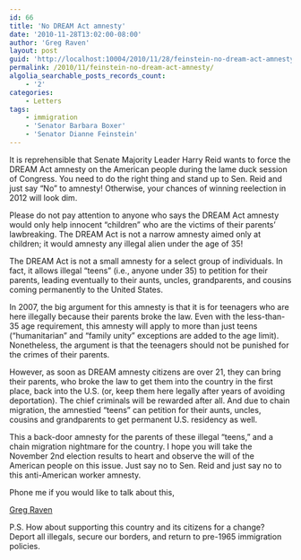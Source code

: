 ```yaml
---
id: 66
title: 'No DREAM Act amnesty'
date: '2010-11-28T13:02:00-08:00'
author: 'Greg Raven'
layout: post
guid: 'http://localhost:10004/2010/11/28/feinstein-no-dream-act-amnesty/'
permalink: /2010/11/feinstein-no-dream-act-amnesty/
algolia_searchable_posts_records_count:
    - '2'
categories:
    - Letters
tags:
    - immigration
    - 'Senator Barbara Boxer'
    - 'Senator Dianne Feinstein'
---
```


It is reprehensible that Senate Majority Leader Harry Reid wants to force the DREAM Act amnesty on the American people during the lame duck session of Congress. You need to do the right thing and stand up to Sen. Reid and just say “No” to amnesty! Otherwise, your chances of winning reelection in 2012 will look dim.  
  
Please do not pay attention to anyone who says the DREAM Act amnesty would only help innocent “children” who are the victims of their parents’ lawbreaking. The DREAM Act is not a narrow amnesty aimed only at children; it would amnesty any illegal alien under the age of 35!

The DREAM Act is not a small amnesty for a select group of individuals. In fact, it allows illegal “teens” (i.e., anyone under 35) to petition for their parents, leading eventually to their aunts, uncles, grandparents, and cousins coming permanently to the United States.

In 2007, the big argument for this amnesty is that it is for teenagers who are here illegally because their parents broke the law. Even with the less-than-35 age requirement, this amnesty will apply to more than just teens (“humanitarian” and “family unity” exceptions are added to the age limit). Nonetheless, the argument is that the teenagers should not be punished for the crimes of their parents.

However, as soon as DREAM amnesty citizens are over 21, they can bring their parents, who broke the law to get them into the country in the first place, back into the U.S. (or, keep them here legally after years of avoiding deportation). The chief criminals will be rewarded after all. And due to chain migration, the amnestied “teens” can petition for their aunts, uncles, cousins and grandparents to get permanent U.S. residency as well.

This a back-door amnesty for the parents of these illegal “teens,” and a chain migration nightmare for the country. I hope you will take the November 2nd election results to heart and observe the will of the American people on this issue. Just say no to Sen. Reid and just say no to this anti-American worker amnesty.

Phone me if you would like to talk about this,

[Greg Raven](https://www.gregraven.org/)

P.S. How about supporting this country and its citizens for a change? Deport all illegals, secure our borders, and return to pre-1965 immigration policies.
